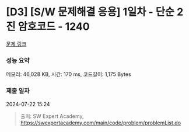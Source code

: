 # [D3] [S/W 문제해결 응용] 1일차 - 단순 2진 암호코드 - 1240 

[문제 링크](https://swexpertacademy.com/main/code/problem/problemDetail.do?contestProbId=AV15FZuqAL4CFAYD) 

### 성능 요약

메모리: 46,028 KB, 시간: 170 ms, 코드길이: 1,175 Bytes

### 제출 일자

2024-07-22 15:24



> 출처: SW Expert Academy, https://swexpertacademy.com/main/code/problem/problemList.do
